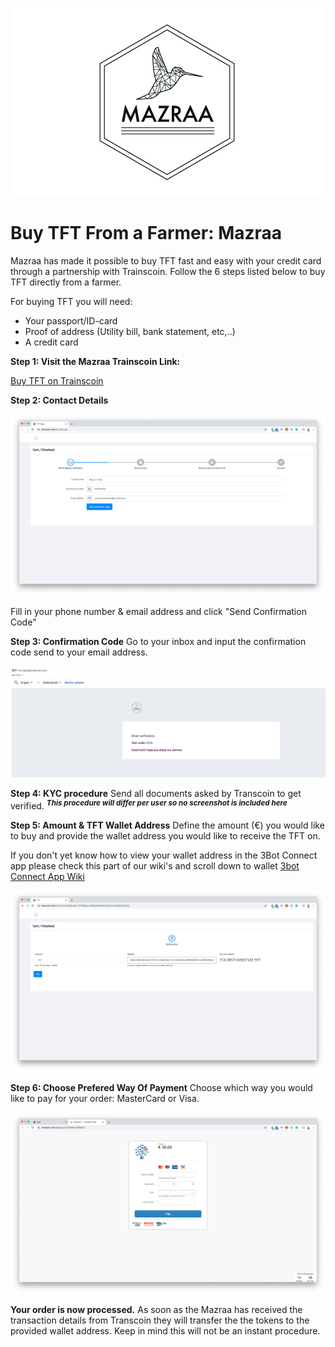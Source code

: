 ![alt](./img/mazraa_logo.jpg)

# Buy TFT From a Farmer: Mazraa 

Mazraa has made it possible to buy TFT fast and easy with your credit card through a partnership with Trainscoin.
Follow the 6 steps listed below to buy TFT directly from a farmer.

For buying TFT you will need:
- Your passport/ID-card
- Proof of address (Utility bill, bank statement, etc,..)
- A credit card

**Step 1: Visit the Mazraa Trainscoin Link:**

[Buy TFT on Trainscoin](https://transcoin.me/site/token_pay?p_id=6943&lang=en&sign=282aaae9f5a38ba19ef1ec9dd5b89903)

**Step 2: Contact Details**

![alt text](./img/transcoin_contactdetails.png)

Fill in your phone number & email address and click "Send Confirmation Code"



**Step 3: Confirmation Code**
Go to your inbox and input the confirmation code send to your email address.

![alt text](./img/transcoin_mail.png)

**Step 4: KYC procedure**
Send all documents asked by Transcoin to get verified.
<sup>***This procedure will differ per user so no screenshot is included here***</sup>

**Step 5: Amount & TFT Wallet Address**
Define the amount (€) you would like to buy and provide the wallet address you would like to receive the TFT on.

If you don't yet know how to view your wallet address in the 3Bot Connect app please check this part of our wiki's and scroll down to wallet [3bot Connect App Wiki](3bot_app.md)

![alt text](./img/transcoin_amounts.png)

**Step 6: Choose Prefered Way Of Payment**
Choose which way you would like to pay for your order:
MasterCard or Visa.

![alt text](./img/transcoin_psp.png)

**Your order is now processed.**
As soon as the Mazraa has received the transaction details from Transcoin they will transfer the the tokens to the provided wallet address.
Keep in mind this will not be an instant procedure.